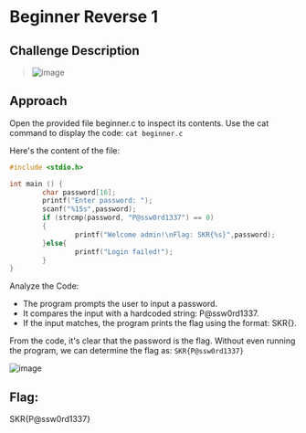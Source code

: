 # Beginner Reverse 1

## Challenge Description
> ![image](https://github.com/user-attachments/assets/6e098040-8ab8-4b97-ab13-a2da107a94e1)


## Approach
Open the provided file beginner.c to inspect its contents. Use the cat command to display the code: `cat beginner.c`

Here's the content of the file:
```c
#include <stdio.h>

int main () {
        char password[16];
        printf("Enter password: ");
        scanf("%15s",password);
        if (strcmp(password, "P@ssw0rd1337") == 0)
        {
                printf("Welcome admin!\nFlag: SKR{%s}",password);
        }else{
                printf("Login failed!");
        }
}
```

Analyze the Code:
- The program prompts the user to input a password.
- It compares the input with a hardcoded string: P@ssw0rd1337.
- If the input matches, the program prints the flag using the format: SKR{<password>}.
  
From the code, it's clear that the password is the flag. Without even running the program, we can determine the flag as: `SKR{P@ssw0rd1337}`

![image](https://github.com/user-attachments/assets/d0d2cf85-3b4a-43eb-a2d4-bd5ebb40e45c)

## Flag: 
SKR{P@ssw0rd1337}


   



